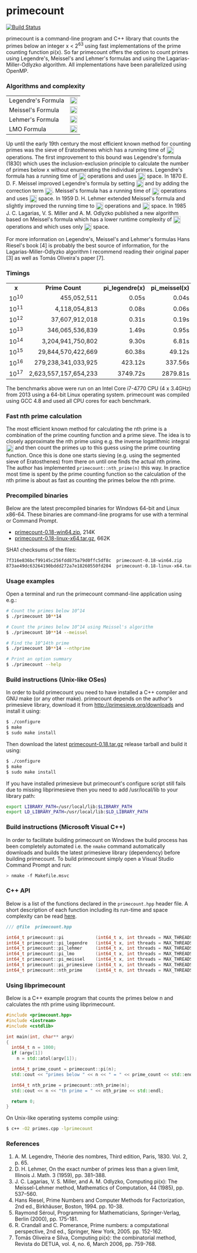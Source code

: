 primecount
==========
[![Build Status](https://travis-ci.org/kimwalisch/primecount.svg)](https://travis-ci.org/kimwalisch/primecount)

primecount is a command-line program and C++ library that counts the primes
below an integer x&nbsp;<&nbsp;2<sup>63</sup> using fast implementations
of the prime counting function pi(x). So far primecount offers the option
to count primes using Legendre's, Meissel's and Lehmer's formulas and using
the Lagarias-Miller-Odlyzko algorithm. All implementations have been
parallelized using OpenMP.

### Algorithms and complexity

<table>
  <tr>
    <td>Legendre's Formula</td>
    <td><img src="http://kimwalisch.github.io/primecount/formulas/pi_legendre.svg" height="20" align="absmiddle"/></td>
  </tr>
  <tr>
    <td>Meissel's Formula</td>
    <td><img src="http://kimwalisch.github.io/primecount/formulas/pi_meissel.svg" height="20" align="absmiddle"/></td>
  </tr>
  <tr>
    <td>Lehmer's Formula</td>
    <td><img src="http://kimwalisch.github.io/primecount/formulas/pi_lehmer.svg" height="20" align="absmiddle"/></td>
  </tr>
  <tr>
    <td>LMO Formula</td>
    <td><img src="http://kimwalisch.github.io/primecount/formulas/pi_lmo.svg" height="20" align="absmiddle"/></td>
  </tr>
</table>

<p>Up until the early 19th century the most efficient known method for counting
primes was the sieve of Eratosthenes which has a running time of
<img src="http://kimwalisch.github.io/primecount/formulas/Oxlnlnx.svg" height="20" align="absmiddle"/>
operations. The first improvement to this bound was Legendre's formula (1830)
which uses the inclusion-exclusion principle to calculate the number of primes
below x without enumerating the individual primes. Legendre's formula has a
running time of
<img src="http://kimwalisch.github.io/primecount/formulas/Ox.svg" height="20" align="absmiddle"/>
operations and uses
<img src="http://kimwalisch.github.io/primecount/formulas/Osqrtx.svg" height="20" align="absmiddle"/>
space. In 1870 E. D. F. Meissel improved Legendre's formula by setting
<img src="http://kimwalisch.github.io/primecount/formulas/apisqrt3x.svg" height="20" align="absmiddle"/>
and by adding the correction term
<img src="http://kimwalisch.github.io/primecount/formulas/P2xa.svg" height="20" align="absmiddle"/>.
Meissel's formula has a running time of
<img src="http://kimwalisch.github.io/primecount/formulas/Omeissel.svg" height="20" align="absmiddle"/>
operations and uses
<img src="http://kimwalisch.github.io/primecount/formulas/Osqrtxlnx.svg" height="20" align="absmiddle"/>
space. In 1959 D. H. Lehmer extended Meissel's formula and slightly improved the running time to
<img src="http://kimwalisch.github.io/primecount/formulas/Olehmer.svg" height="20" align="absmiddle"/>
operations and
<img src="http://kimwalisch.github.io/primecount/formulas/Osqrtxlnx.svg" height="20" align="absmiddle"/>
space. In 1985 J. C. Lagarias, V. S. Miller and A. M. Odlyzko published a new
algorithm based on Meissel's formula which has a lower runtime complexity of
<img src="http://kimwalisch.github.io/primecount/formulas/Oroot23x.svg" height="20" align="absmiddle"/>
operations and which uses only
<img src="http://kimwalisch.github.io/primecount/formulas/Oroot13x.svg" height="20" align="absmiddle"/>
space.</p>
<p>For more information on Legendre's, Meissel's and Lehmer's formulas Hans
Riesel's book [4] is probably the best source of information, for the
Lagarias-Miller-Odlyzko algorithm I recommend reading their original paper
[3] as well as Tomás Oliveira's paper [7].

### Timings

<table>
  <tr align="center">
    <td><b>x</b></td>
    <td><b>Prime Count</b></td>
    <td><b>pi_legendre(x)</b></td>
    <td><b>pi_meissel(x)</b></td>
    <td><b>pi_lehmer(x)</b></td>
    <td><b>pi_lmo(x)</b></td>
  </tr>
  <tr align="right">
    <td>10<sup>10</sup></td>
    <td>455,052,511</td>
    <td>0.05s</td>
    <td>0.04s</td>
    <td>0.03s</td>
    <td>0.02s</td>
  </tr>
  <tr align="right">
    <td>10<sup>11</sup></td>
    <td>4,118,054,813</td>
    <td>0.08s</td>
    <td>0.06s</td>
    <td>0.06s</td>
    <td>0.03s</td>
  </tr>
  <tr align="right">
    <td>10<sup>12</sup></td>
    <td>37,607,912,018</td>
    <td>0.31s</td>
    <td>0.19s</td>
    <td>0.23s</td>
    <td>0.09s</td>
  </tr>
  <tr align="right">
    <td>10<sup>13</sup></td>
    <td>346,065,536,839</td>
    <td>1.49s</td>
    <td>0.95s</td>
    <td>1.03s</td>
    <td>0.35s</td>
  </tr>
  <tr align="right">
    <td>10<sup>14</sup></td>
    <td>3,204,941,750,802</td>
    <td>9.30s</td>
    <td>6.81s</td>
    <td>5.05s</td>
    <td>1.52s</td>
  </tr>
  <tr align="right">
    <td>10<sup>15</sup></td>
    <td>29,844,570,422,669</td>
    <td>60.38s</td>
    <td>49.12s</td>
    <td>28.26s</td>
    <td>6.85s</td>
  </tr>
  <tr align="right">
    <td>10<sup>16</sup></td>
    <td>279,238,341,033,925</td>
    <td>423.12s</td>
    <td>337.56s</td>
    <td>173.78s</td>
    <td>30.45s</td>
  </tr>
  <tr align="right">
    <td>10<sup>17</sup></td>
    <td>2,623,557,157,654,233</td>
    <td>3749.72s</td>
    <td>2879.81s</td>
    <td>1335.85s</td>
    <td>124.18s</td>
  </tr>
</table>

The benchmarks above were run on an Intel Core i7-4770 CPU (4 x 3.4GHz) from
2013 using a 64-bit Linux operating system. primecount was compiled using GCC
4.8 and used all CPU cores for each benchmark.

### Fast nth prime calculation

The most efficient known method for calculating the nth prime is a combination
of the prime counting function and a prime sieve. The idea is to closely
approximate the nth prime using e.g. the inverse logarithmic integral
<img src="http://kimwalisch.github.io/primecount/formulas/Li-1n.svg" height="20" align="absmiddle"/>
and then count the primes up to this guess using the prime counting function.
Once this is done one starts sieving (e.g. using the segmented sieve of
Eratosthenes) from there on until one finds the actual nth prime. The author
has implemented ```primecount::nth_prime(n)``` this way. In practice most time
is spent by the prime counting function so the calculation of the nth prime is
about as fast as counting the primes below the nth prime.

### Precompiled binaries

Below are the latest precompiled binaries for Windows 64-bit and Linux x86-64.
These binaries are command-line programs for use with a terminal or Command
Prompt.

* <a href="http://dl.bintray.com/kimwalisch/primecount/primecount-0.18-win64.zip">primecount-0.18-win64.zip</a>,  	214K
* <a href="http://dl.bintray.com/kimwalisch/primecount/primecount-0.18-linux-x64.tar.gz">primecount-0.18-linux-x64.tar.gz</a>, 662K

SHA1 checksums of the files:
```sh
7f316e836bcf99145c256fdd875a79d0ffc5df8c  primecount-0.18-win64.zip
873ae49dc63264190bddd272a7e18260550fd204  primecount-0.18-linux-x64.tar.gz
```

### Usage examples
Open a terminal and run the primecount command-line application using e.g.:
```sh
# Count the primes below 10^14
$ ./primecount 10**14

# Count the primes below 10^14 using Meissel's algorithm
$ ./primecount 10**14 --meissel

# Find the 10^14th prime
$ ./primecount 10**14 --nthprime

# Print an option summary
$ ./primecount --help
```

### Build instructions (Unix-like OSes)
In order to build primecount you need to have installed a C++ compiler and
GNU make (or any other make). primecount depends on the author's primesieve
library, download it from http://primesieve.org/downloads
and install it using:
```sh
$ ./configure
$ make
$ sudo make install
```
Then download the latest
<a href="http://dl.bintray.com/kimwalisch/primecount/primecount-0.18.tar.gz">primecount-0.18.tar.gz</a>
release tarball and build it using:
```sh
$ ./configure
$ make
$ sudo make install
```
If you have installed primesieve but primecount's configure script still fails
due to missing libprimesieve then you need to add /usr/local/lib to your library
path:
```sh
export LIBRARY_PATH=/usr/local/lib:$LIBRARY_PATH
export LD_LIBRARY_PATH=/usr/local/lib:$LD_LIBRARY_PATH
```

### Build instructions (Microsoft Visual C++)
In order to facilitate building primecount on Windows the build process has been
completely automated i.e. the ```nmake``` command automatically downloads and
builds the latest primesieve library (dependency) before building primecount. To
build primecount simply open a Visual Studio Command Prompt and run:
```sh
> nmake -f Makefile.msvc
```

### C++ API
Below is a list of the functions declared in the ````primecount.hpp```` header
file. A short description of each function including its run-time and space
complexity can be read <a href="include/primecount.hpp">here</a>.

```C++
/// @file  primecount.hpp

int64_t primecount::pi            (int64_t x, int threads = MAX_THREADS);
int64_t primecount::pi_legendre   (int64_t x, int threads = MAX_THREADS);
int64_t primecount::pi_lehmer     (int64_t x, int threads = MAX_THREADS);
int64_t primecount::pi_lmo        (int64_t x, int threads = MAX_THREADS);
int64_t primecount::pi_meissel    (int64_t x, int threads = MAX_THREADS);
int64_t primecount::pi_primesieve (int64_t x, int threads = MAX_THREADS);
int64_t primecount::nth_prime     (int64_t n, int threads = MAX_THREADS);
```

### Using libprimecount
Below is a C++ example program that counts the primes below n and calculates
the nth prime using libprimecount.

```C++
#include <primecount.hpp>
#include <iostream>
#include <cstdlib>

int main(int, char** argv)
{
  int64_t n = 1000;
  if (argv[1])
    n = std::atol(argv[1]);

  int64_t prime_count = primecount::pi(n);
  std::cout << "primes below " << n << " = " << prime_count << std::endl;

  int64_t nth_prime = primecount::nth_prime(n);
  std::cout << n << "th prime = " << nth_prime << std::endl;

  return 0;
}
```

On Unix-like operating systems compile using:
```sh
$ c++ -O2 primes.cpp -lprimecount
```

### References
1. A. M. Legendre, Théorie des nombres, Third edition, Paris, 1830. Vol. 2, p. 65.
2. D. H. Lehmer, On the exact number of primes less than a given limit, Illinois J. Math. 3 (1959), pp. 381–388.
3. J. C. Lagarias, V. S. Miller, and A. M. Odlyzko, Computing pi(x): The Meissel-Lehmer method, Mathematics of Computation, 44 (1985), pp. 537–560.
4. Hans Riesel, Prime Numbers and Computer Methods for Factorization, 2nd ed., Birkhäuser, Boston, 1994. pp. 10-38.
5. Raymond Séroul, Programming for Mathematicians, Springer-Verlag, Berlin (2000), pp. 175-181.
6. R. Crandall and C. Pomerance, Prime numbers: a computational perspective, 2nd ed., Springer, New York, 2005. pp. 152-162.
7. Tomás Oliveira e Silva, Computing pi(x): the combinatorial method, Revista do DETUA, vol. 4, no. 6, March 2006, pp. 759-768.
